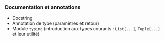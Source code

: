 ### Documentation et annotations

* Docstring
* Annotation de type (paramètres et retour)
* Module `typing` (introduction aux types courants : `List[...]`, `Tuple[...]` et leur utilité)
